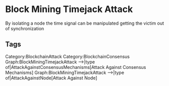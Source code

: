 # Block Mining Timejack Attack

By isolating a node the time signal can be manipulated getting the victim out of synchronization

## Tags

Category:BlockchainAttack
Category:BlockchainConsensus
Graph:BlockMiningTimejackAttack -->|type of|AttackAgainstConsensusMechanisms[Attack Against Consensus Mechanisms]
Graph:BlockMiningTimejackAttack -->|type of|AttackAgainstNode[Attack Against Node]
